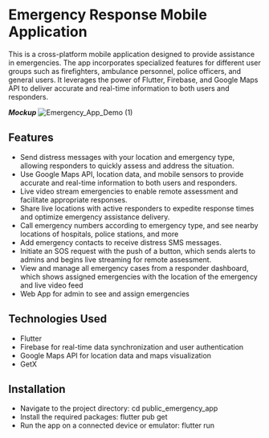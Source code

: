 # Emergency Response Mobile Application

This is a cross-platform mobile application designed to provide assistance in emergencies. The app incorporates specialized features for different user groups such as firefighters, ambulance personnel, police officers, and general users. It leverages the power of Flutter, Firebase, and Google Maps API to deliver accurate and real-time information to both users and responders.

**_Mockup_**
![Emergency_App_Demo (1)](https://user-images.githubusercontent.com/75989502/230830602-cddedb67-9e8c-4f86-aaf0-69132433487f.png)



## Features

- Send distress messages with your location and emergency type, allowing responders to quickly assess and address the situation.
- Use Google Maps API, location data, and mobile sensors to provide accurate and real-time information to both users and responders.
- Live video stream emergencies to enable remote assessment and facilitate appropriate responses.
- Share live locations with active responders to expedite response times and optimize emergency assistance delivery.
- Call emergency numbers according to emergency type, and see nearby locations of hospitals, police stations, and more
- Add emergency contacts to receive distress SMS messages.
- Initiate an SOS request with the push of a button, which sends alerts to admins and begins live streaming for remote assessment.
- View and manage all emergency cases from a responder dashboard, which shows assigned emergencies with the location of the emergency and live video feed
- Web App for admin to see and assign emergencies


## Technologies Used

- Flutter
- Firebase for real-time data synchronization and user authentication
- Google Maps API for location data and maps visualization
- GetX


## Installation

- Navigate to the project directory: cd public_emergency_app
- Install the required packages: flutter pub get
- Run the app on a connected device or emulator: flutter run
